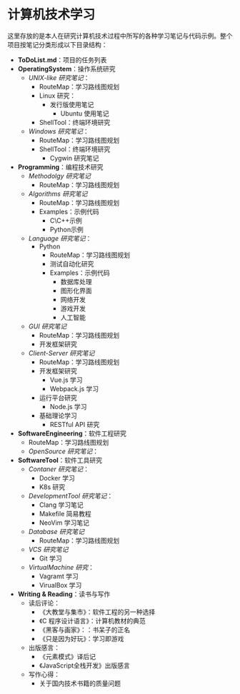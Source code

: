 # 计算机技术学习

这里存放的是本人在研究计算机技术过程中所写的各种学习笔记与代码示例。整个项目按笔记分类形成以下目录结构：

- **ToDoList.md**：项目的任务列表
- **OperatingSystem**：操作系统研究
  - *UNIX-like 研究笔记*：
    - RouteMap：学习路线图规划
    - Linux 研究：
      - 发行版使用笔记
        - Ubuntu 使用笔记
    - ShellTool：终端环境研究
  - *Windows 研究笔记*：
    - RouteMap：学习路线图规划
    - ShellTool：终端环境研究
      - Cygwin 研究笔记
- **Programming**：编程技术研究
  - *Methodolgy 研究笔记*
    - RouteMap：学习路线图规划
  - *Algorithms 研究笔记*
    - RouteMap：学习路线图规划
    - Examples：示例代码
      - C\C++示例
      - Python示例
  - *Language 研究笔记*：
    - Python
      - RouteMap：学习路线图规划
      - 测试自动化研究
      - Examples：示例代码
        - 数据库处理
        - 图形化界面
        - 网络开发
        - 游戏开发
        - 人工智能
  - *GUI 研究笔记*
    - RouteMap：学习路线图规划
    - 开发框架研究
  - *Client-Server 研究笔记*
    - RouteMap：学习路线图规划
    - 开发框架研究
      - Vue.js 学习
      - Webpack.js 学习
    - 运行平台研究
      - Node.js 学习
    - 基础理论学习
      - RESTful API 研究
- **SoftwareEngineering**：软件工程研究
  - RouteMap：学习路线图规划
  - *OpenSource 研究笔记*：
- **SoftwareTool**：软件工具研究
  - *Contaner 研究笔记*：
    - Docker 学习
    - K8s 研究
  - *DevelopmentTool 研究笔记*：
    - Clang 学习笔记
    - Makefile 简易教程
    - NeoVim 学习笔记
  - *Database 研究笔记*
    - RouteMap：学习路线图规划
  - *VCS 研究笔记*
    - Git 学习
  - *VirtualMachine 研究*：
    - Vagramt 学习
    - VirualBox 学习
- **Writing & Reading**：读书与写作
  - 读后评论：
    - 《大教堂与集市》：软件工程的另一种选择
    - 《C 程序设计语言》：计算机教材的典范
    - 《黑客与画家》：：书呆子的正名
    - 《只是因为好玩》：学习即游戏
  - 出版感言：
    - 《元素模式》译后记
    - 《JavaScript全栈开发》出版感言
  - 写作心得：
    - 关于国内技术书籍的质量问题
